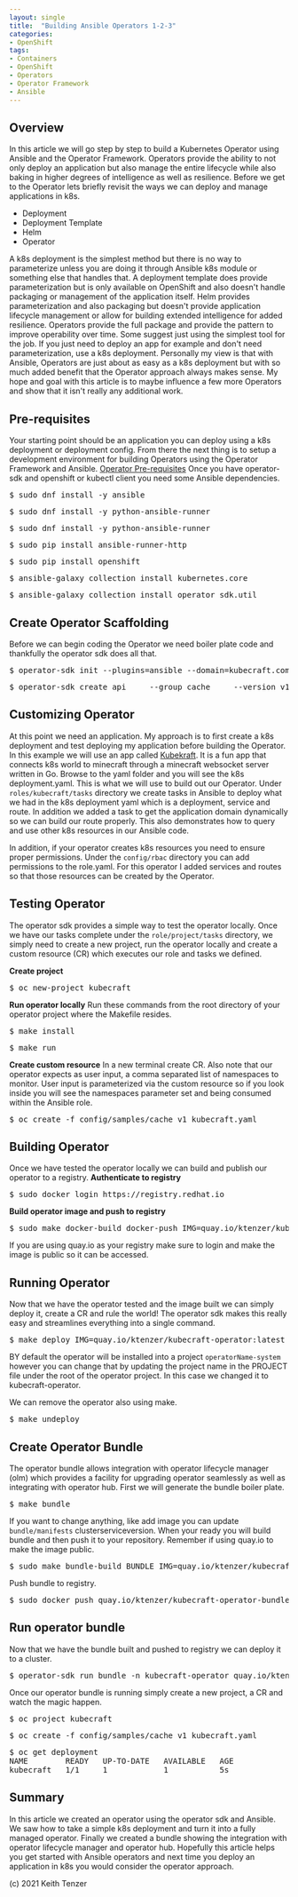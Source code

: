 ```yaml
--- 
layout: single
title:  "Building Ansible Operators 1-2-3"
categories:
- OpenShift
tags:
- Containers
- OpenShift
- Operators
- Operator Framework
- Ansible
---
```

## Overview
In this article we will go step by step to build a Kubernetes Operator using Ansible and the Operator Framework. Operators provide the ability to not only deploy an application but also manage the entire lifecycle while also baking in higher degrees of intelligence as well as resilience. Before we get to the Operator lets briefly revisit the ways we can deploy and manage applications in k8s. 
- Deployment
- Deployment Template
- Helm
- Operator

A k8s deployment is the simplest method but there is no way to parameterize unless you are doing it through Ansible k8s module or something else that handles that. A deployment template does provide parameterization but is only available on OpenShift and also doesn't handle packaging or management of the application itself. Helm provides parameterization and also packaging but doesn't provide application lifecycle management or allow for building extended intelligence for added resilience. Operators provide the full package and provide the pattern to improve operability over time. Some suggest just using the simplest tool for the job. If you just need to deploy an app for example and don't need parameterization, use a k8s deployment. Personally my view is that with Ansible, Operators are just about as easy as a k8s deployment but with so much added benefit that the Operator approach always makes sense. My hope and goal with this article is to maybe influence a few more Operators and show that it isn't really any additional work.

## Pre-requisites
Your starting point should be an application you can deploy using a k8s deployment or deployment config. From there the next thing is to setup a development environment for building Operators using the Operator Framework and Ansible.
[Operator Pre-requisites](https://docs.openshift.com/container-platform/4.8/operators/operator_sdk/ansible/osdk-ansible-quickstart.html)
Once you have operator-sdk and openshift or kubectl client you need some Ansible dependencies.
 <pre>$ sudo dnf install -y ansible</pre>
 <pre>$ sudo dnf install -y python-ansible-runner</pre>
 <pre>$ sudo dnf install -y python-ansible-runner</pre>
 <pre>$ sudo pip install ansible-runner-http</pre>
 <pre>$ sudo pip install openshift</pre>
 <pre>$ ansible-galaxy collection install kubernetes.core </pre>
 <pre>$ ansible-galaxy collection install operator_sdk.util </pre>


## Create Operator Scaffolding
 Before we can begin coding the Operator we need boiler plate code and thankfully the operator sdk does all that.
<pre>$ operator-sdk init --plugins=ansible --domain=kubecraft.com</pre>
<pre>$ operator-sdk create api     --group cache     --version v1     --kind Kubecraft     --generate-role</pre>

## Customizing Operator
At this point we need an application. My approach is to first create a k8s deployment and test deploying my application before building the Operator. In this example we will use an app called [Kubekraft](https://github.com/ktenzer/kubecraftadmin). It is a fun app that connects k8s world to minecraft through a minecraft websocket server written in Go. Browse to the yaml folder and you will see the k8s deployment.yaml. This is what we will use to build out our Operator.
Under ```roles/kubecraft/tasks``` directory we create tasks in Ansible to deploy what we had in the k8s deployment yaml which is a deployment, service and route. In addition we added a task to get the application domain dynamically so we can build our route properly. This also demonstrates how to query and use other k8s resources in our Ansible code.

In addition, if your operator creates k8s resources you need to ensure proper permissions. Under the ```config/rbac``` directory you can add permissions to the role.yaml. For this operator I added services and routes so that those resources  can be created by the Operator.

## Testing Operator
The operator sdk provides a simple way to test the operator locally. Once we have our tasks complete under the ```role/project/tasks``` directory, we simply need to create a new project, run the operator locally and create a custom resource (CR) which executes our role and tasks we defined.

**Create project**
<pre>$ oc new-project kubecraft</pre>

**Run operator locally**
Run these commands from the root directory of your operator project where the Makefile resides.
<pre>$ make install</pre>
<pre>$ make run</pre>

**Create custom resource**
In a new terminal create CR. Also note that our operator expects as user input, a comma separated list of namespaces to monitor. User input is parameterized via the custom resource so if you look inside you will see the namespaces parameter set and being consumed within the Ansible role.
<pre>$ oc create -f config/samples/cache_v1_kubecraft.yaml</pre>

## Building Operator
Once we have tested the operator locally we can build and publish our operator to a registry.
**Authenticate to registry**
<pre>$ sudo docker login https://registry.redhat.io</pre>

**Build operator image and push to registry**
 <pre>$ sudo make docker-build docker-push IMG=quay.io/ktenzer/kubecraft-operator:latest</pre>
 If you are using quay.io as your registry make sure to login and make the image is public so it can be accessed.

## Running Operator
 Now that we have the operator tested and the image built we can simply deploy it, create a CR and rule the world!
 The operator sdk makes this really easy and streamlines everything into a single command.
 <pre>$ make deploy IMG=quay.io/ktenzer/kubecraft-operator:latest</pre>

 BY default the operator will be installed into a project ```operatorName-system``` however you can change that by updating the project name in the PROJECT file under the root of the operator project. In this case we changed it to kubecraft-operator.
 
 We can remove the operator also using make.
 <pre>$ make undeploy</pre>

## Create Operator Bundle
 The operator bundle allows integration with operator lifecycle manager (olm) which provides a facility for upgrading operator seamlessly as well as integrating with operator hub. First we will generate the bundle boiler plate.
 <pre>$ make bundle</pre>
If you want to change anything, like add image you can update ```bundle/manifests``` clusterserviceversion. When your ready you will build bundle and then push it to your repository. Remember if using quay.io to make the image public.
<pre>$ sudo make bundle-build BUNDLE_IMG=quay.io/ktenzer/kubecraft-operator-bundle:latest</pre>
Push bundle to registry.
<pre>$ sudo docker push quay.io/ktenzer/kubecraft-operator-bundle:latest</pre>
## Run operator bundle
Now that we have the bundle built and pushed to registry we can deploy it to a cluster.
<pre>$ operator-sdk run bundle -n kubecraft-operator quay.io/ktenzer/kubecraft-operator-bundle:latest</pre>
Once our operator bundle is running simply create a new project, a CR and watch the magic happen.
<pre>$ oc project kubecraft</pre>
<pre>$ oc create -f config/samples/cache_v1_kubecraft.yaml</pre>
<pre>$ oc get deployment
NAME        READY   UP-TO-DATE   AVAILABLE   AGE
kubecraft   1/1     1            1           5s
</pre>

## Summary
In this article we created an operator using the operator sdk and Ansible. We saw how to take a simple k8s deployment and turn it into a fully managed operator. Finally we created a bundle showing the integration with operator lifecycle manager and operator hub. Hopefully this article helps you get started with Ansible operators and next time you deploy an application in k8s you would consider the operator approach.

(c) 2021 Keith Tenzer





